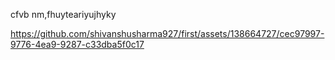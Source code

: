 cfvb nm,fhuyteariyujhyky


https://github.com/shivanshusharma927/first/assets/138664727/cec97997-9776-4ea9-9287-c33dba5f0c17

